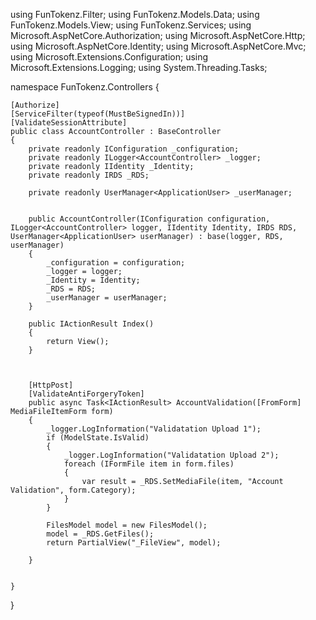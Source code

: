 using FunTokenz.Filter;
using FunTokenz.Models.Data;
using FunTokenz.Models.View;
using FunTokenz.Services;
using Microsoft.AspNetCore.Authorization;
using Microsoft.AspNetCore.Http;
using Microsoft.AspNetCore.Identity;
using Microsoft.AspNetCore.Mvc;
using Microsoft.Extensions.Configuration;
using Microsoft.Extensions.Logging;
using System.Threading.Tasks;

namespace FunTokenz.Controllers
{

    


    [Authorize]
    [ServiceFilter(typeof(MustBeSignedIn))]
    [ValidateSessionAttribute]
    public class AccountController : BaseController
    {
        private readonly IConfiguration _configuration;
        private readonly ILogger<AccountController> _logger;
        private readonly IIdentity _Identity;
        private readonly IRDS _RDS;
        
        private readonly UserManager<ApplicationUser> _userManager;
     

        public AccountController(IConfiguration configuration, ILogger<AccountController> logger, IIdentity Identity, IRDS RDS, UserManager<ApplicationUser> userManager) : base(logger, RDS, userManager)
        {
            _configuration = configuration;
            _logger = logger;
            _Identity = Identity;
            _RDS = RDS;
            _userManager = userManager;
        }

        public IActionResult Index()
        {
            return View();
        }



        [HttpPost]
        [ValidateAntiForgeryToken]
        public async Task<IActionResult> AccountValidation([FromForm] MediaFileItemForm form)
        {
            _logger.LogInformation("Validatation Upload 1");
            if (ModelState.IsValid)
            {
                _logger.LogInformation("Validatation Upload 2");
                foreach (IFormFile item in form.files)
                {
                    var result = _RDS.SetMediaFile(item, "Account Validation", form.Category);
                }
            }

            FilesModel model = new FilesModel();
            model = _RDS.GetFiles();
            return PartialView("_FileView", model);

        }


    }
}
